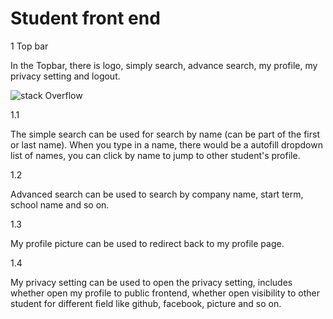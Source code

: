 # Student front end

1 Top bar

In the Topbar, there is logo, simply search, advance search, my profile, my privacy setting and logout. 

![stack Overflow](https://github.com/rexue70/profile/blob/master/src/image/md_topbar.jpg)

1.1

The simple search can be used for search by name (can be part of the first or last name). When you type in a name, there would be a autofill dropdown list of names, you can click by name to jump to other student's profile. 

1.2

Advanced search can be used to search by company name, start term, school name and so on. 

1.3

My profile picture can be used to redirect back to my profile page. 

1.4

My privacy setting can be used to open the privacy setting, includes whether open my profile to public frontend, whether open visibility to other student for different field like github, facebook, picture and so on.


